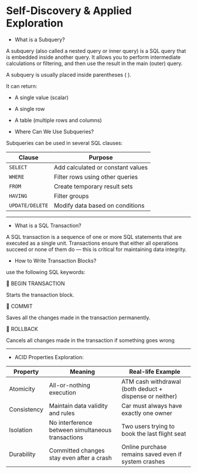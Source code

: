 ﻿# Self-Discovery & Applied Exploration

  * What is a Subquery?
	
 A subquery (also called a nested query or inner query) is a SQL query that is embedded inside another query. It allows you to perform intermediate calculations or filtering, and then use the result in the main (outer) query.

A subquery is usually placed inside parentheses ( ).

It can return:

* A single value (scalar)

* A single row

* A table (multiple rows and columns)


* Where Can We Use Subqueries?

Subqueries can be used in several SQL clauses:

| Clause          | Purpose                           |
| --------------- | --------------------------------- |
| `SELECT`        | Add calculated or constant values |
| `WHERE`         | Filter rows using other queries   |
| `FROM`          | Create temporary result sets      |
| `HAVING`        | Filter groups                     |
| `UPDATE/DELETE` | Modify data based on conditions   |

-------------------------------------
* What is a SQL Transaction?

A SQL transaction is a sequence of one or more SQL statements that are executed as a single unit.
Transactions ensure that either all operations succeed or none of them do — this is critical for maintaining data integrity.

* How to Write Transaction Blocks?

 use the following SQL keywords:

🔹 BEGIN TRANSACTION

Starts the transaction block.

🔹 COMMIT

Saves all the changes made in the transaction permanently.

🔹 ROLLBACK

Cancels all changes made in the transaction if something goes wrong

-----------------------
* ACID Properties Exploration:

| Property    | Meaning                                           | Real-life Example                                       |
| ----------- | ------------------------------------------------- | ------------------------------------------------------- |
| Atomicity   | All-or-nothing execution                          | ATM cash withdrawal (both deduct + dispense or neither) |
| Consistency | Maintain data validity and rules                  | Car must always have exactly one owner                  |
| Isolation   | No interference between simultaneous transactions | Two users trying to book the last flight seat           |
| Durability  | Committed changes stay even after a crash         | Online purchase remains saved even if system crashes    |
